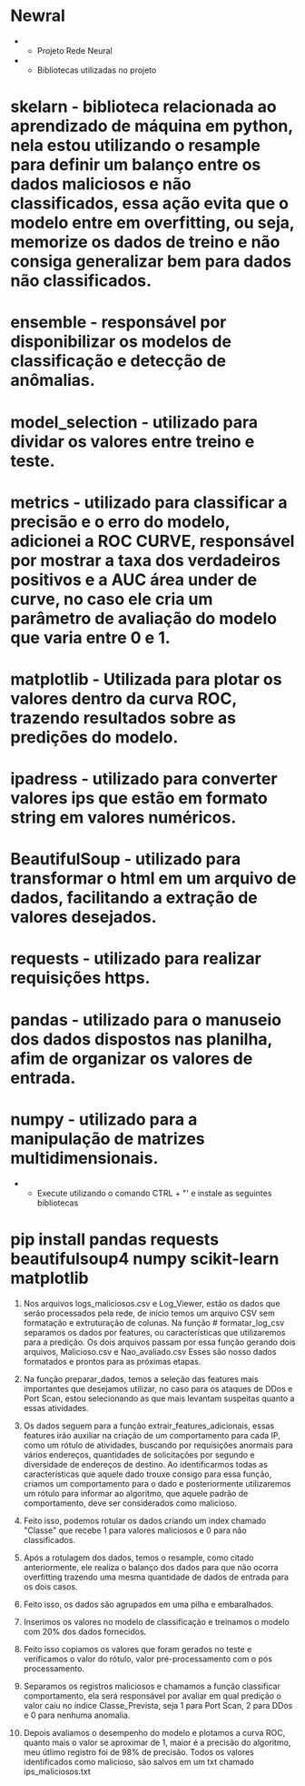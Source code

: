 # Newral
* * Projeto Rede Neural

* * Bibliotecas utilizadas no projeto

# skelarn - biblioteca relacionada ao aprendizado de máquina em python, nela estou utilizando o resample para definir um balanço entre os dados maliciosos e não classificados, essa ação evita que o modelo entre em overfitting, ou seja, memorize os dados de treino e não consiga generalizar bem para dados não classificados.

# ensemble - responsável por disponibilizar os modelos de classificação e detecção de anômalias.

# model_selection - utilizado para dividar os valores entre treino e teste.

# metrics - utilizado para classificar a precisão e o erro do modelo, adicionei a ROC CURVE, responsável por mostrar a taxa dos verdadeiros positivos e a AUC área under de curve, no caso ele cria um parâmetro de avaliação do modelo que varia entre 0 e 1.

# matplotlib - Utilizada para plotar os valores dentro da curva ROC, trazendo resultados sobre as predições do modelo.

# ipadress - utilizado para converter valores ips que estão em formato string em valores numéricos.

# BeautifulSoup - utilizado para transformar o html em um arquivo de dados, facilitando a extração de valores desejados.

# requests - utilizado para realizar requisições https.

# pandas - utilizado para o manuseio dos dados dispostos nas planilha, afim de organizar os valores de entrada.

# numpy - utilizado para a manipulação de matrizes multidimensionais.

* * Execute utilizando o comando CTRL + "' e instale as seguintes bibliotecas

# pip install pandas requests beautifulsoup4 numpy scikit-learn matplotlib

1. Nos arquivos logs_maliciosos.csv e Log_Viewer, estão os dados que serão processados pela rede, de início temos um arquivo CSV sem formatação e extruturação de colunas. Na função  # formatar_log_csv separamos os dados por features, ou características que utilizaremos para a predição. Os dois arquivos passam por essa função gerando dois arquivos, Malicioso.csv e Nao_avaliado.csv Esses são nosso dados formatados e prontos para as próximas etapas.

2. Na função preparar_dados, temos a seleção das features mais importantes que desejamos utilizar, no caso para os ataques de DDos e Port Scan, estou selecionando as que mais levantam suspeitas quanto a essas atividades.

3. Os dados seguem para a função extrair_features_adicionais, essas features irão auxiliar na criação de um comportamento para cada IP, como um rótulo de atividades, buscando por requisições anormais para vários endereços, quantidades de solicitações por segundo e diversidade de endereços de destino. Ao identificarmos todas as características que aquele dado trouxe consigo para essa função, criamos um comportamento para o dado e posteriormente utilizaremos um rótulo para informar ao algoritmo, que aquele padrão de comportamento, deve ser considerados como malicioso.

4. Feito isso, podemos rotular os dados criando um index chamado "Classe" que recebe 1 para valores maliciosos e 0 para não classificados.

5. Após a rotulagem dos dados, temos o resample, como citado anteriormente, ele realiza o balanço dos dados para que não ocorra overfitting trazendo uma mesma quantidade de dados de entrada para os dois casos.

6. Feito isso, os dados são agrupados em uma pilha e embaralhados.

7. Inserimos os valores no modelo de classificação e treinamos o modelo com 20% dos dados fornecidos.

8. Feito isso copiamos os valores que foram gerados no teste e verificamos o valor do rótulo, valor pré-processamento com o pós processamento.

9. Separamos os registros maliciosos e chamamos a função classificar comportamento, ela será responsável por avaliar em qual predição o valor caiu no índice Classe_Prevista, seja 1 para Port Scan, 2 para DDos e 0 para nenhuma anomalia.

10. Depois avaliamos o desempenho do modelo e plotamos a curva ROC, quanto mais o valor se aproximar de 1, maior é a precisão do algoritmo, meu útlimo registro foi de 98% de precisão. Todos os valores identificados como malicioso, são salvos em um txt chamado ips_maliciosos.txt